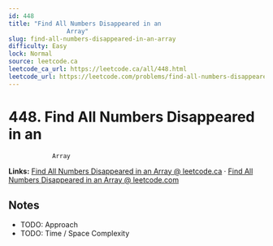 ```yaml
--- 
id: 448
title: "Find All Numbers Disappeared in an
                Array"
slug: find-all-numbers-disappeared-in-an-array
difficulty: Easy
lock: Normal
source: leetcode.ca
leetcode_ca_url: https://leetcode.ca/all/448.html
leetcode_url: https://leetcode.com/problems/find-all-numbers-disappeared-in-an-array/
---
```


# 448. Find All Numbers Disappeared in an
                Array

**Links:** [Find All Numbers Disappeared in an
                Array @ leetcode.ca](https://leetcode.ca/all/448.html) · [Find All Numbers Disappeared in an
                Array @ leetcode.com](https://leetcode.com/problems/find-all-numbers-disappeared-in-an-array/)

## Notes
- TODO: Approach
- TODO: Time / Space Complexity
